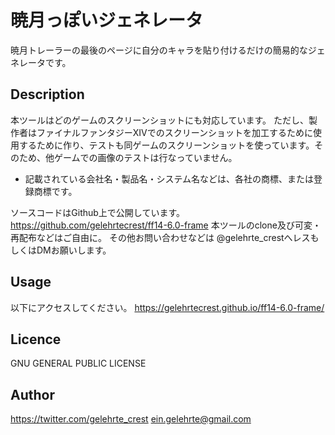 暁月っぽいジェネレータ
====

暁月トレーラーの最後のページに自分のキャラを貼り付けるだけの簡易的なジェネレータです。

## Description
本ツールはどのゲームのスクリーンショットにも対応しています。
ただし、製作者はファイナルファンタジーXIVでのスクリーンショットを加工するために使用するために作り、テストも同ゲームのスクリーンショットを使っています。そのため、他ゲームでの画像のテストは行なっていません。
* 記載されている会社名・製品名・システム名などは、各社の商標、または登録商標です。

ソースコードはGithub上で公開しています。https://github.com/gelehrtecrest/ff14-6.0-frame
本ツールのclone及び可変・再配布などはご自由に。
その他お問い合わせなどは @gelehrte_crestへレスもしくはDMお願いします。

## Usage
以下にアクセスしてください。
<https://gelehrtecrest.github.io/ff14-6.0-frame/>

## Licence
GNU GENERAL PUBLIC LICENSE

## Author
<https://twitter.com/gelehrte_crest>
<ein.gelehrte@gmail.com>
